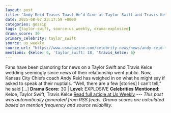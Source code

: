 ```yaml
---
layout: post
title: "Andy Reid Teases Toast He’d Give at Taylor Swift and Travis Kelce's Wedding"
date: 2025-08-07 23:17:59 +0000
categories: gossip
tags: [taylor-swift, source-us_weekly, drama-explosive]
drama_score: 30
primary_celebrity: taylor_swift
source: us_weekly
source_url: "https://www.usmagazine.com/celebrity-news/news/andy-reid-teases-toast-for-taylor-swift-and-travis-kelces-wedding/"
mentions: {kelce: 6, 'taylor_swift: 18, 'travis_kelce: 6}
---
```


Fans have been clamoring for news on a Taylor Swift and Travis Kelce wedding seemingly since news of their relationship went public. Now, Kansas City Chiefs coach Andy Reid has weighed in on what he might say if asked to speak at their nuptials. “Well, there are a few [stories] I can’t tell,” he said […] **Drama Score:** 30 | **Level:** EXPLOSIVE **Celebrities Mentioned:** Kelce, Taylor Swift, Travis Kelce [Read full article at Us Weekly](https://www.usmagazine.com/celebrity-news/news/andy-reid-teases-toast-for-taylor-swift-and-travis-kelces-wedding/) --- *This post was automatically generated from RSS feeds. Drama scores are calculated based on mention frequency and source reliability.*
